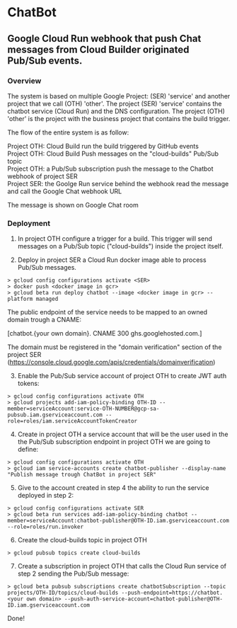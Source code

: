 # ChatBot

## Google Cloud Run webhook that push Chat messages from Cloud Builder originated Pub/Sub events.

### Overview

The system is based on multiple Google Project: (SER) 'service' and another project that we call (OTH) 'other'.
The project (SER) 'service' contains the chatbot service (Cloud Run) and the DNS configuration.
The project (OTH) 'other' is the project with the business project that contains the build trigger.

The flow of the entire system is as follow:

Project OTH: Cloud Build run the build triggered by GitHub events  
Project OTH: Cloud Build Push messages on the "cloud-builds" Pub/Sub topic  
Project OTH: a Pub/Sub subscription push the message to the Chatbot webhook of project SER  
Project SER: the Goolge Run service behind the webhook read the message and call the Google Chat webhook URL  

The message is shown on Google Chat room


### Deployment

1. In project OTH configure a trigger for a build. This trigger will send messages on a Pub/Sub topic ("cloud-builds") inside the project itself.

2. Deploy in project SER a Cloud Run docker image able to process Pub/Sub messages.

```
> gcloud config configurations activate <SER>
> docker push <docker image in gcr>
> gcloud beta run deploy chatbot --image <docker image in gcr> --platform managed
```

The public endpoint of the service needs to be mapped to an owned domain trough a CNAME:

[chatbot.{your own domain}. CNAME 300 ghs.googlehosted.com.]

The domain must be registered in the "domain verification" section of the project SER (https://console.cloud.google.com/apis/credentials/domainverification)

3. Enable the Pub/Sub service account of project OTH to create JWT auth tokens:

```
> gcloud config configurations activate OTH
> gcloud projects add-iam-policy-binding OTH-ID --member=serviceAccount:service-OTH-NUMBER@gcp-sa-pubsub.iam.gserviceaccount.com --role=roles/iam.serviceAccountTokenCreator
```

4. Create in project OTH a service account that will be the user used in the the Pub/Sub subscription endpoint in project OTH we are going to define:

```
> gcloud config configurations activate OTH
> gcloud iam service-accounts create chatbot-publisher --display-name "Publish message trough ChatBot in project SER"
```

5. Give to the account created in step 4 the ability to run the service deployed in step 2:

```
> gcloud config configurations activate SER
> gcloud beta run services add-iam-policy-binding chatbot --member=serviceAccount:chatbot-publisher@OTH-ID.iam.gserviceaccount.com --role=roles/run.invoker
```

6. Create the cloud-builds topic in project OTH

```
> gcloud pubsub topics create cloud-builds
```

7. Create a subscription in project OTH that calls the Cloud Run service of step 2 sending the Pub/Sub message:

```
> gcloud beta pubsub subscriptions create chatbotSubscription --topic projects/OTH-ID/topics/cloud-builds --push-endpoint=https://chatbot.<your own domain> --push-auth-service-account=chatbot-publisher@OTH-ID.iam.gserviceaccount.com
```

Done!
